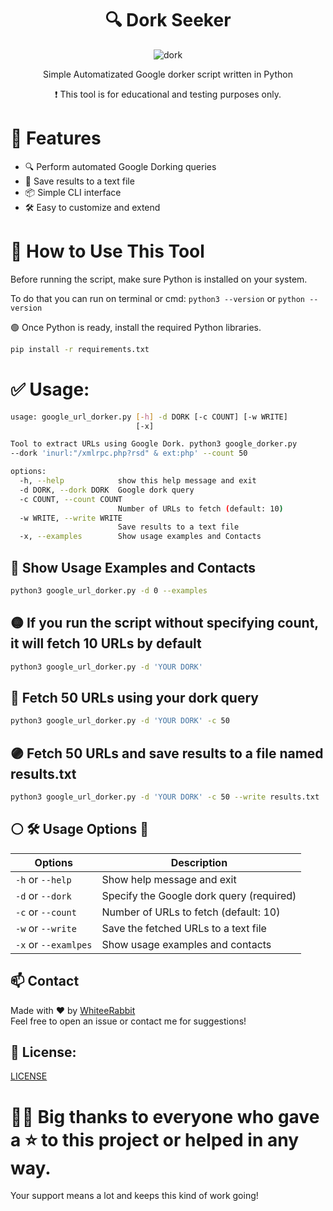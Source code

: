 <div align="center">
  <h1>🔍 Dork Seeker</h1>
  <img src="https://i.postimg.cc/13mnX2Q8/Screenshot-from-2025-06-25-12-54-08.png" alt="dork" border="0">
  <p>Simple Automatizated Google dorker script written in Python</p>
  <p>❗ This tool is for educational and testing purposes only.</p>
</div>

# 🎯 Features

- 🔍 Perform automated Google Dorking queries
- 📄 Save results to a text file
- 📦 Simple CLI interface
- 🛠️ Easy to customize and extend


<h1>🚀 How to Use This Tool</h1>
<p>Before running the script, make sure Python is installed on your system.</p>

To do that you can run on terminal or cmd: `python3 --version` or `python --version`
<p>🟢 Once Python is ready, install the required Python libraries.</p>

```bash
pip install -r requirements.txt
```

<h1>✅ Usage:</h1>

```bash
usage: google_url_dorker.py [-h] -d DORK [-c COUNT] [-w WRITE]
                            [-x]

Tool to extract URLs using Google Dork. python3 google_dorker.py
--dork 'inurl:"/xmlrpc.php?rsd" & ext:php' --count 50

options:
  -h, --help            show this help message and exit
  -d DORK, --dork DORK  Google dork query
  -c COUNT, --count COUNT
                        Number of URLs to fetch (default: 10)
  -w WRITE, --write WRITE
                        Save results to a text file
  -x, --examples        Show usage examples and Contacts
```

<h2>🔴 Show Usage Examples and Contacts</h2>

```bash
python3 google_url_dorker.py -d 0 --examples
```
<h2>🟡 If you run the script without specifying count, it will fetch 10 URLs by default </h2>

```bash
python3 google_url_dorker.py -d 'YOUR DORK'
```
<h2>🔵 Fetch 50 URLs using your dork query </h2>

```bash
python3 google_url_dorker.py -d 'YOUR DORK' -c 50
```
<h2>🟣 Fetch 50 URLs and save results to a file named results.txt </h2>

```bash
python3 google_url_dorker.py -d 'YOUR DORK' -c 50 --write results.txt
```


<h2>⚪ 🛠️ Usage Options 📝</h2>

| Options | Description |
| ------ | ------ |
| `-h` or `--help` | Show help message and exit |
| `-d` or `--dork` | Specify the Google dork query (required) |
| `-c` or `--count` | Number of URLs to fetch (default: 10) |
| `-w` or `--write` | Save the fetched URLs to a text file |
| `-x` or `--examlpes` | Show usage examples and contacts |


## 📫 Contact

Made with ❤️ by [WhiteeRabbit](https://github.com/WhiteeRabbit)  
Feel free to open an issue or contact me for suggestions!


## 📃 License: 
[LICENSE](https://github.com/WhiteeRabbit/Google_Dorking_Script/blob/main/LICENSE)

<h1> 🙏🏻 Big thanks to everyone who gave a ⭐️ to this project or helped in any way. </h1>
Your support means a lot and keeps this kind of work going!








